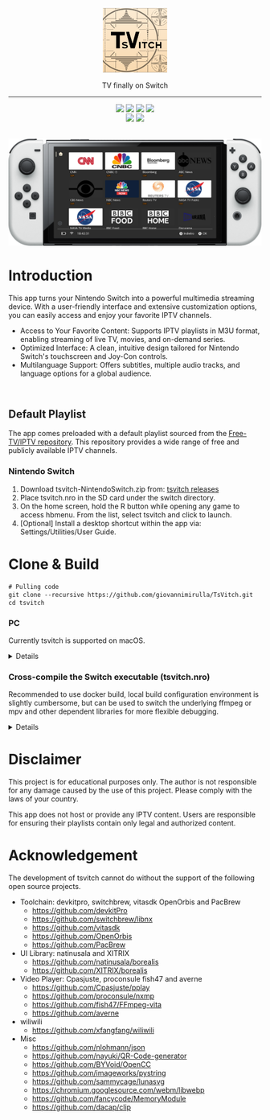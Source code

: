 <p align="center">
    <img src="resources/svg/com.giovannimirulla.tsvitch.svg" alt="logo" height="128" width="128"/>
</p>
<p align="center">
  TV finally on Switch
</p>

- - -
<div align="center">
<img src="https://img.shields.io/github/v/release/giovannimirulla/TsVitch"/>
<img src="https://img.shields.io/github/downloads/giovannimirulla/TsVitch/total">
<img src="https://img.shields.io/github/stars/giovannimirulla/TsVitch?style=flat"/>
<img src="https://img.shields.io/github/forks/giovannimirulla/TsVitch"/>
</div>


<div align="center"><img src="https://img.shields.io/badge/-Nintendo%20Switch-e4000f?style=flat&logo=Nintendo%20Switch"/>
<img src="https://img.shields.io/badge/-macOS%2010.11+-black?style=flat&logo=Apple">
</div>
<br>

<p align="center">
<img src="docs/images/screenshot.png" alt="screenshot">
</p>


# Introduction

This app turns your Nintendo Switch into a powerful multimedia streaming device. With a user-friendly interface and extensive customization options, you can easily access and enjoy your favorite IPTV channels.

- Access to Your Favorite Content: Supports IPTV playlists in M3U format, enabling streaming of live TV, movies, and on-demand series.
- Optimized Interface: A clean, intuitive design tailored for Nintendo Switch's touchscreen and Joy-Con controls.
- Multilanguage Support: Offers subtitles, multiple audio tracks, and language options for a global audience.

<br>

## Default Playlist

The app comes preloaded with a default playlist sourced from the [Free-TV/IPTV repository](https://github.com/Free-TV/IPTV). This repository provides a wide range of free and publicly available IPTV channels.

### Nintendo Switch


1. Download tsvitch-NintendoSwitch.zip from: [tsvitch releases](https://github.com/giovannimirulla/TsVitch/releases)
2. Place tsvitch.nro in the SD card under the switch directory.
3. On the home screen, hold the R button while opening any game to access hbmenu. From the list, select tsvitch and click to launch.
4. [Optional] Install a desktop shortcut within the app via: Settings/Utilities/User Guide.

# Clone & Build

```shell
# Pulling code
git clone --recursive https://github.com/giovannimirulla/TsVitch.git
cd tsvitch
```

### PC

Currently tsvitch is supported on macOS.

<details>

#### macOS

```shell
# macOS: install dependencies
brew install mpv webp

cmake -B build -DPLATFORM_DESKTOP=ON
make -C build tsvitch -j$(sysctl -n hw.ncpu)
```

</details>

### Cross-compile the Switch executable (tsvitch.nro)

Recommended to use docker build, local build configuration environment is slightly cumbersome, but can be used to switch the underlying ffmpeg or mpv and other dependent libraries for more flexible debugging.

<details>

The following describes the build method under OpenGL. deko3d (better hard solver support) please refer to it: `scripts/build_switch_deko3d.sh`

#### Docker

```shell
docker run --rm -v $(pwd):/data devkitpro/devkita64:20240202 \
  bash -c "/data/scripts/build_switch.sh"
```

#### 本地编译

```shell
# 1. Install the devkitpro environment: https://github.com/devkitPro/pacman/releases

# 2. Installation of dependencies
sudo dkp-pacman -S switch-glfw switch-libwebp switch-cmake switch-curl devkitA64

# 3. Installing custom dependencies
base_url="https://github.com/xfangfang/wilwili/releases/download/v0.1.0"
sudo dkp-pacman -U \
    $base_url/switch-ffmpeg-7.1-1-any.pkg.tar.zst \
    $base_url/switch-libmpv-0.36.0-3-any.pkg.tar.zst

# 4. Build
cmake -B cmake-build-switch -DPLATFORM_SWITCH=ON
make -C cmake-build-switch tsvitch.nro -j$(nproc)
```

</details>

# Disclaimer
This project is for educational purposes only. The author is not responsible for any damage caused by the use of this project. Please comply with the laws of your country.

This app does not host or provide any IPTV content. Users are responsible for ensuring their playlists contain only legal and authorized content.

# Acknowledgement

The development of tsvitch cannot do without the support of the following open source projects.

- Toolchain: devkitpro, switchbrew, vitasdk OpenOrbis and PacBrew
    - https://github.com/devkitPro
    - https://github.com/switchbrew/libnx
    - https://github.com/vitasdk
    - https://github.com/OpenOrbis
    - https://github.com/PacBrew
- UI Library: natinusala and XITRIX
    - https://github.com/natinusala/borealis
    - https://github.com/XITRIX/borealis
- Video Player: Cpasjuste, proconsule fish47 and averne
    - https://github.com/Cpasjuste/pplay
    - https://github.com/proconsule/nxmp
    - https://github.com/fish47/FFmpeg-vita
    - https://github.com/averne
- wiliwili
    - https://github.com/xfangfang/wiliwili
- Misc
    - https://github.com/nlohmann/json
    - https://github.com/nayuki/QR-Code-generator
    - https://github.com/BYVoid/OpenCC
    - https://github.com/imageworks/pystring
    - https://github.com/sammycage/lunasvg
    - https://chromium.googlesource.com/webm/libwebp
    - https://github.com/fancycode/MemoryModule
    - https://github.com/dacap/clip